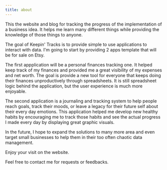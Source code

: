 ```yaml
---
title: about
---
```


This the website and blog for tracking the progress of the implementation of a business idea. It helps me learn many different things while providing the knowledge of those things to anyone.

The goal of Keepin' Tracks is to provide simple to use applications to interact with data. I'm going to start by providing 2 apps template that will be for sale on Etsy. 

The first appplication will be a personal finances tracking one. It helped keep track of my finances and provided me a great visibility of my expenses and net worth. The goal is provide a new tool for everyone that keeps doing their finances unproductively through spreadsheets.
It is still spreadsheet logic behind the application, but the user experience is much more enjoyable.

The second application is a journaling and tracking system to help people reach goals, track their moods, or leave a legacy for their future self about their every day emotions. This application helped me develop new healthy habits by encouraging me to track those habits and see the actual progress I made every day by displaying great graphic visuals.

In the future, I hope to expand the solutions to many more area and even target small businesses to help them in their too often chaotic data management.

Enjoy your visit on the website.

Feel free to contact me for requests or feedbacks.
